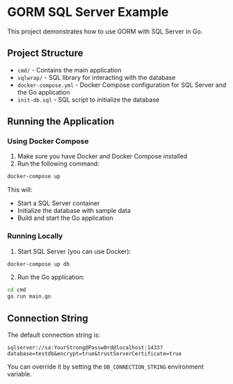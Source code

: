 # GORM SQL Server Example

This project demonstrates how to use GORM with SQL Server in Go.

## Project Structure

- `cmd/` - Contains the main application
- `sqlwrap/` - SQL library for interacting with the database
- `docker-compose.yml` - Docker Compose configuration for SQL Server and the Go application
- `init-db.sql` - SQL script to initialize the database

## Running the Application

### Using Docker Compose

1. Make sure you have Docker and Docker Compose installed
2. Run the following command:

```bash
docker-compose up
```

This will:
- Start a SQL Server container
- Initialize the database with sample data
- Build and start the Go application

### Running Locally

1. Start SQL Server (you can use Docker):

```bash
docker-compose up db
```

2. Run the Go application:

```bash
cd cmd
go run main.go
```

## Connection String

The default connection string is:

```
sqlserver://sa:YourStrong@Passw0rd@localhost:1433?database=testdb&encrypt=true&trustServerCertificate=true
```

You can override it by setting the `DB_CONNECTION_STRING` environment variable. 